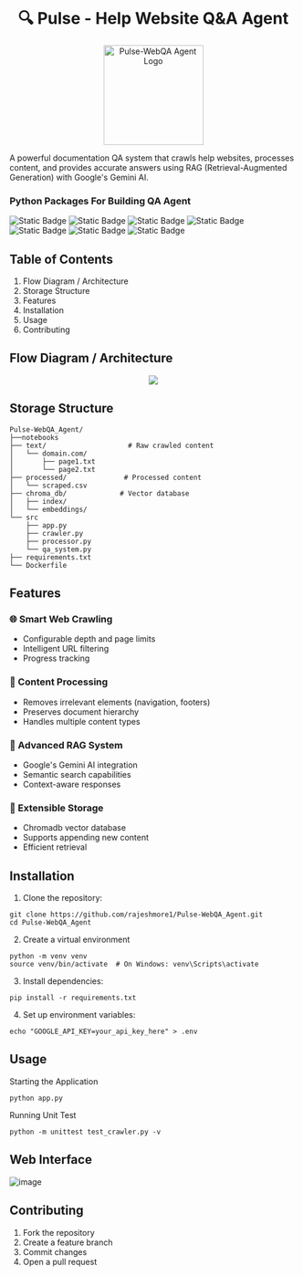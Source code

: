 <h1 align="center">🔍 Pulse - Help Website Q&A Agent</h1>

<!-- Center-align the logo and set its size -->
<p align="center">
  <img src="https://github.com/user-attachments/assets/fc619cf4-f0ce-4e30-9884-a9a6a6623940" alt="Pulse-WebQA Agent Logo" width="175" height="175"/>
</p>


A powerful documentation QA system that crawls help websites, processes content, and provides accurate answers using RAG (Retrieval-Augmented Generation) with Google's Gemini AI.

### Python Packages For Building QA Agent 
![Static Badge](https://img.shields.io/badge/Python-3.10slim-blue)
![Static Badge](https://img.shields.io/badge/pandas-2.2.3-red)
![Static Badge](https://img.shields.io/badge/langchain_community-0.3.12-yellow)
![Static Badge](https://img.shields.io/badge/langchain_google_vertexai-2.0.9-lightblue)
![Static Badge](https://img.shields.io/badge/langchain_google_genai-2.0.7-green)
![Static Badge](https://img.shields.io/badge/chromadb-0.5.23-purple)
![Static Badge](https://img.shields.io/badge/gradio-5.9.1-yellow)


## Table of Contents

1. Flow Diagram / Architecture
2. Storage Structure
3. Features
4. Installation
5. Usage
6. Contributing

## Flow Diagram / Architecture

<p align="center">
<img src="https://github.com/user-attachments/assets/ffd28e21-b531-4d8e-b36b-38e097cc0c44"/>
</p>

## Storage Structure

```
Pulse-WebQA_Agent/
├──notebooks
├── text/                    # Raw crawled content
│   └── domain.com/
│       ├── page1.txt
│       └── page2.txt
├── processed/              # Processed content
│   └── scraped.csv
├── chroma_db/             # Vector database
│   ├── index/
│   └── embeddings/
└── src
    ├── app.py
    ├── crawler.py
    ├── processor.py
    └── qa_system.py
├── requirements.txt
└── Dockerfile

```
## Features

### 🌐 Smart Web Crawling

* Configurable depth and page limits
* Intelligent URL filtering
* Progress tracking


### 📑 Content Processing

* Removes irrelevant elements (navigation, footers)
* Preserves document hierarchy
* Handles multiple content types


### 🧠 Advanced RAG System

* Google's Gemini AI integration
* Semantic search capabilities
* Context-aware responses


### 💾 Extensible Storage

* Chromadb vector database
* Supports appending new content
* Efficient retrieval

## Installation
1. Clone the repository:
   
```
git clone https://github.com/rajeshmore1/Pulse-WebQA_Agent.git
cd Pulse-WebQA_Agent
```
2. Create a virtual environment
```
python -m venv venv
source venv/bin/activate  # On Windows: venv\Scripts\activate
```
3. Install dependencies:
```
pip install -r requirements.txt

```
4. Set up environment variables:

```
echo "GOOGLE_API_KEY=your_api_key_here" > .env
```
## Usage

Starting the Application
```
python app.py
```

Running Unit Test
```
python -m unittest test_crawler.py -v
```
## Web Interface

![image](https://github.com/user-attachments/assets/1da9b727-59ba-42bf-a141-14a3f4229950)

## Contributing

1. Fork the repository
2. Create a feature branch
3. Commit changes
4. Open a pull request
